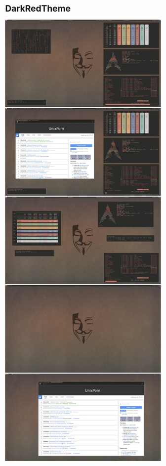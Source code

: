 DarkRedTheme
============

![Busy1](/DarkRedTheme/screens/scr1.png "Busy1")
![Busy2](/DarkRedTheme/screens/scr2.png "Busy2")
![Busy3](/DarkRedTheme/screens/scr3.png "Busy3")
![Clean1](/DarkRedTheme/screens/scr4.png "Clean1")
![Clean2](/DarkRedTheme/screens/scr5.png "Clean2")
